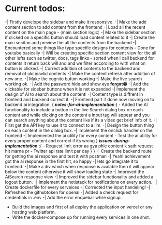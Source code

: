 # Current todos:

-| Firstly develope the sidebar and make it responsive.
-| Make the add content section to add content from the frontend
-| Load all the recent content on the main page - (main section logic)
-| Make the sidebar section if clicked on a specific button should load content related to it
-| Create the main seciton and preview the all the contents from the backend
-| Encountered some things like type specific designs for contents - Done for youtube basically
-| Will be creating specific section content view for the all other lefts such as twitter, docs, tags links - sorted when I call backend for contents it return back will and and we filter according to with what on button is clicked.
-| Correct addition of contents to the backend and removal of old inavlid contents
-| Make the content refresh after addition of new one.
-| Make the cognito button working
-| Make the live search working ok.
-| Add the password hide and show eye **forgot😁**
-| Add the clickable for sidebar buttons when it is not expanded
-| Implement the design of Ai to search about the content!
-| Content type is diffrent in frontend and backend correct it.
-| Frontend part if done now moving on to backend ai integration.
{
    ***notes-for-ai-implementation***:{
        - Added the AI functionality to include a button in the live Search dialog box on each content and while clicking on the content a input tag will appear and you can search anything about the content like if its a video get brief info of it.
            -| First get the API key to use it to connect to a llm.
            -| Design the button thing on each content in the dialog box.
            -|  Implement the onclick handler on the frontend
            -| Implemented the ai utility for every content
            - Test the ai utility for every proper content and correct if its wrong
    }
    ***issues-during-implementation*** :{
        - Request limit error aa gya phle content k sath request hit marne pr
        - Twitter api rate limit per day
    }
}
-| Create the backend route for getting the ai response and test it with postman
-| Yeah! achievement got the ai response in the first hit, so happy
-| lets go integrate it to frontend.
-| Make a div which when response is avalable then it will appear below the content otherwise it will show loading state
-| Improved the AiSearch response view
-| Improved the sidebar functionality and added a logout button.
-| Implement the notistack for notifications on every action.
-| Create dockerfile for every serveices
-| Corrected the input handeling!
-| Refreshed the githubtoken for openai
-| Added a check request for credentials in .env
-| Add the error enquebar while signup.
- Build the images and first of all deploy the application on vercel or any hosting web platform.
- Write the docker-compose up for running every services in one shot.
